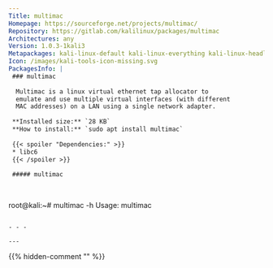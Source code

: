 ```yaml
---
Title: multimac
Homepage: https://sourceforge.net/projects/multimac/
Repository: https://gitlab.com/kalilinux/packages/multimac
Architectures: any
Version: 1.0.3-1kali3
Metapackages: kali-linux-default kali-linux-everything kali-linux-headless kali-linux-large 
Icon: /images/kali-tools-icon-missing.svg
PackagesInfo: |
 ### multimac
 
  Multimac is a linux virtual ethernet tap allocator to
  emulate and use multiple virtual interfaces (with different
  MAC addresses) on a LAN using a single network adapter.
 
 **Installed size:** `28 KB`  
 **How to install:** `sudo apt install multimac`  
 
 {{< spoiler "Dependencies:" >}}
 * libc6 
 {{< /spoiler >}}
 
 ##### multimac
 
 
 ```
 root@kali:~# multimac -h
 Usage: multimac <number of taps>
 
 ```
 
 - - -
 
---
```

{{% hidden-comment "<!--Do not edit anything above this line-->" %}}
